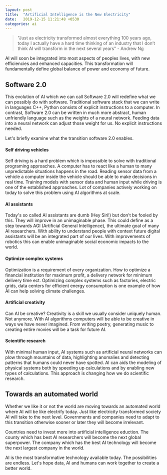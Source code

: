 ```yaml
---
layout: post
title:  "Artificial Intelligence is the New Electricity"
date:   2019-12-15 11:21:48 +0530
categories: ai
---
```


> "Just as electricity transformed almost everything 100 years ago, today I actually have a hard time thinking of an industry that I don’t think AI will transform in the next several years" - Andrew Ng

AI will soon be integrated into most aspects of peoples lives, with new efficiencies and enhanced capacities. This transformation will fundamentally define global balance of power and economy of future. 

## Software 2.0

This evolution of AI which we can call Software 2.0 will redefine what we can possibly do with software. Traditional software stack that we can write in languages C++, Python consists of explicit instructions to a computer. In contrast, Software 2.0 can be written in much more abstract, human unfriendly language such as the weights of a neural network. Feeding data into a neural network can adjust those weight for us. No explicit instructions needed.

Let's briefly examine what the transition software 2.0 enables.

#### Self driving vehicles

Self driving is a hard problem which is impossible to solve with traditional programing approaches. A computer has to react like a human to many unpredictable situations happens in the road. Reading sensor data from a vehicle a computer inside the vehicle should be able to make decisions in real time. Training models with sensor data and human input while driving is one of the established approaches. Lot of companies actively working on today to solve this problem using AI algorithms at scale. 

#### AI assistants

Today's so called AI assistants are dumb (Hey Siri!) but don't be fooled by this. They will improve in an unimaginable phase. This could define as a step towards AGI (Artificial General Intelligence), the ultimate goal of many AI researchers. With ability to understand people with context future digital assistants will be an integrated part of our lives. With improvements of robotics this can enable unimaginable social economic impacts to the world.

#### Optimize complex systems

Optimization is a requirement of every organization. How to optimize a financial institution for maximum profit, a delivery network for minimum delivery time ect. Optimizing complex systems such as factories, electric grids, data centers for efficient energy consumption is one example of how AI can help solving climate challenges.

#### Artificial creativity

Can AI be creative? Creativity is a skill we usually consider uniquely human. Not anymore. With AI algorithms computers will be able to be creative in ways we have never imagined. From writing poetry, generating music to creating entire movies will be a task for future AI.

#### Scientific research
 
With minimal human input, AI systems such as artificial neural networks can plow through mountains of data, highlighting anomalies and detecting patterns that humans could never have spotted. AI can aids the modeling of physical systems both by speeding up calculations and by enabling new types of calculations.
This approach is changing how we do scientific research.

## Towards an automated world

Whether we like it or not the world are moving towards an automated world where AI will be like electrify today. Just like electricity transformed society AI will take to the next level. Governments and companies need to adapt to this transition otherwise sooner or later they will become irrelevant. 

Countries need to invest more into artificial intelligence eduction. The county which has best AI researchers will become the next global superpower. The company which has the best AI technology will become the next largest company in the world.

 AI is the most transformative technology available today. The possibilities are endless. Let's hope data, AI and humans can work together to create a better world.
